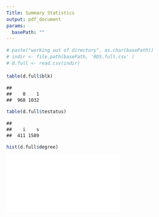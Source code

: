 ```yaml
---
Title: Summary Statistics
output: pdf_document
params:
  basePath: ""
---
```





```r
# paste("working out of directory", as.char(basePath))
# indir <- file.path(basePath, 'RDS.full.csv' )
# d.full <- read.csv(indir)

table(d.full$blk)
```

```
## 
##    0    1 
##  968 1032
```

```r
table(d.full$testatus)
```

```
## 
##    i    s 
##  411 1589
```

```r
hist(d.full$degree)
```

![](../simulationRuns/sim_6//data/epi_2000-0.25-0.5_1/img/summaryStats_files/figure-latex/unnamed-chunk-2-1.pdf)<!-- --> 
